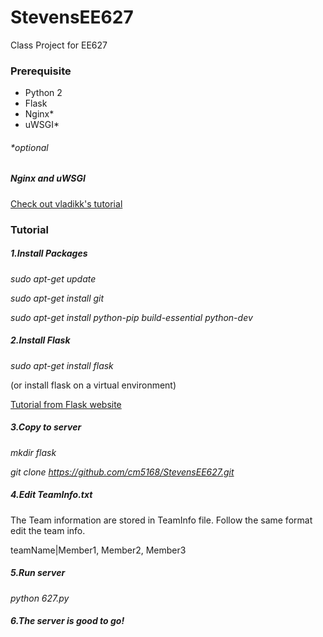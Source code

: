 # StevensEE627
Class Project for EE627

### Prerequisite
* Python 2
* Flask
* Nginx*
* uWSGI*

###### *optional

##### Nginx and uWSGI 
[Check out vladikk's tutorial](http://vladikk.com/2013/09/12/serving-flask-with-nginx-on-ubuntu/)

### Tutorial

##### 1.Install Packages

_sudo apt-get update_

_sudo apt-get install git_

_sudo apt-get install python-pip build-essential python-dev_


##### 2.Install Flask

_sudo apt-get install flask_

(or install flask on a virtual environment)

[Tutorial from Flask website](http://flask.pocoo.org/docs/0.10/installation/)


##### 3.Copy to server

_mkdir flask_

_git clone https://github.com/cm5168/StevensEE627.git_


##### 4.Edit TeamInfo.txt

The Team information are stored in TeamInfo file. Follow the same format edit the team info.

teamName|Member1, Member2, Member3


##### 5.Run server

_python 627.py_


##### 6.The server is good to go!



